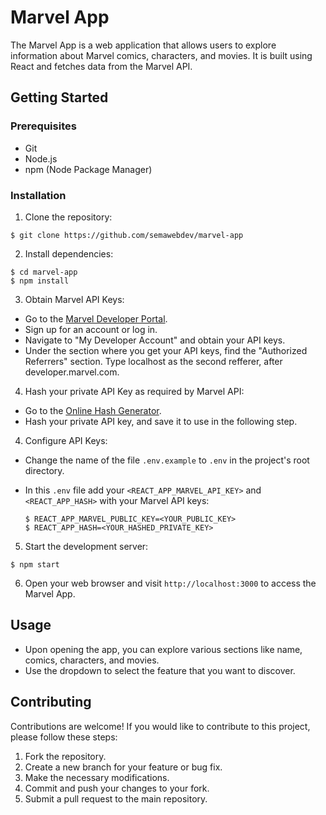 # Marvel App

The Marvel App is a web application that allows users to explore information about Marvel comics, characters, and movies. It is built using React and fetches data from the Marvel API.

## Getting Started

### Prerequisites 

- Git
- Node.js
- npm (Node Package Manager)

### Installation

1. Clone the repository:
```console
$ git clone https://github.com/semawebdev/marvel-app
```
2. Install dependencies:
```console
$ cd marvel-app
$ npm install
```

3. Obtain Marvel API Keys:

- Go to the [Marvel Developer Portal](https://developer.marvel.com/).
- Sign up for an account or log in.
- Navigate to "My Developer Account" and obtain your API keys.
- Under the section where you get your API keys, find the "Authorized Referrers" section. Type localhost as the second refferer, after developer.marvel.com.

4. Hash your private API Key as required by Marvel API:
- Go to the [Online Hash Generator](https://md5.cz/).
- Hash your private API key, and save it to use in the following step.  

4. Configure API Keys:

- Change the name of the file `.env.example` to `.env` in the project's root directory.
- In this `.env` file add your `<REACT_APP_MARVEL_API_KEY>` and `<REACT_APP_HASH>` with your Marvel API keys:

  ```
  $ REACT_APP_MARVEL_PUBLIC_KEY=<YOUR_PUBLIC_KEY>
  $ REACT_APP_HASH=<YOUR_HASHED_PRIVATE_KEY>
  ```

5. Start the development server:
```console
$ npm start
````

6. Open your web browser and visit `http://localhost:3000` to access the Marvel App.

## Usage

- Upon opening the app, you can explore various sections like name, comics, characters, and movies.
- Use the dropdown to select the feature that you want to discover. 

## Contributing

Contributions are welcome! If you would like to contribute to this project, please follow these steps:

1. Fork the repository.
2. Create a new branch for your feature or bug fix.
3. Make the necessary modifications.
4. Commit and push your changes to your fork.
5. Submit a pull request to the main repository.
